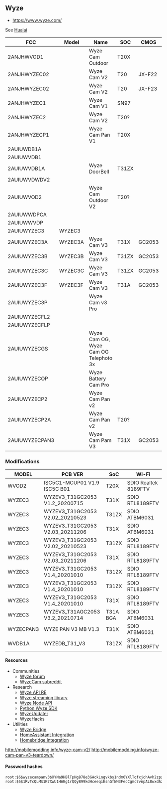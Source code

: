 Wyze
----
- https://www.wyze.com/

See [Hualai](hualai.md)

| FCC            | Model     | Name                                  | SOC   | CMOS   | RES            | SPI    | WIFI       | Link                                   |
|----------------|-----------|---------------------------------------|-------|--------|----------------|--------|------------|----------------------------------------|
| 2ANJHWVOD1     |           | Wyze Cam Outdoor                      | T20X  |        |                |        | RTL8189FTV |                                        |
| 2ANJHWYZEC02   |           | Wyze Cam V2                           | T20   | JX-F22 | 1920x1080 @ 60 |        | RTL8189FTV |                                        |
| 2ANJHWYZEC02   |           | Wyze Cam V2                           | T20   | JX-F23 | 1920x1080 @ 30 |        | RTL8189FTV |                                        |
| 2ANJHWYZEC1    |           | Wyze Cam V1                           | SN97  |        |                |        | USB?       |                                        |
| 2ANJHWYZEC2    |           | Wyze Cam V2                           | T20?  |        |                |        |            |                                        |
| 2ANJHWYZECP1   |           | Wyze Cam Pan V1                       | T20X  |        |                |        | RTL8189FTV |                                        |
| 2AUIUWDB1A     |           |                                       |       |        |                |        |            |                                        |
| 2AUIUWVDB1     |           |                                       |       |        |                |        |            |                                        |
| 2AUIUWVDB1A    |           | Wyze DoorBell                         | T31ZX |        |                | 25Q128 | RTL8189FTV |                                        |
| 2AUIUWVDWDV2   |           |                                       |       |        |                |        |            |                                        |
| 2AUIUWVOD2     |           | Wyze Cam Outdoor V2                   | T20?  |        |                |        | RTL8189FTV |                                        |
| 2AUIUWWDPCA    |           |                                       |       |        |                |        |            |                                        |
| 2AUIUWWVDP     |           |                                       |       |        |                |        |            |                                        |
| 2AUIUWYZEC3    | WYZEC3    |                                       |       |        |                |        |            |                                        |
| 2AUIUWYZEC3A   | WYZEC3A   | Wyze Cam V3                           | T31X  | GC2053 |                | 25Q128 | RTL8189FTV | https://www.wyze.com/products/wyze-cam |
| 2AUIUWYZEC3B   | WYZEC3B   | Wyze Cam V3                           | T31ZX | GC2053 |                | 25Q128 | RTL8189FTV | https://www.wyze.com/products/wyze-cam |
| 2AUIUWYZEC3C   | WYZEC3C   | Wyze Cam V3                           | T31ZX | GC2053 |                | 25Q128 | RTL8189FTV | https://www.wyze.com/products/wyze-cam |
| 2AUIUWYZEC3F   | WYZEC3F   | Wyze Cam V3                           | T31A  | GC2053 |                | 25Q128 | ATBM6031   | https://www.wyze.com/products/wyze-cam |
| 2AUIUWYZEC3P   |           | Wyze Cam v3 Pro                       |       |        |                |        |            |                                        |
| 2AUIUWYZECFL2  |           |                                       |       |        |                |        |            |                                        |
| 2AUIUWYZECFLP  |           |                                       |       |        |                |        |            |                                        |
| 2AUIUWYZECGS   |           | Wyze Cam OG, Wyze Cam OG Telephoto 3x |       |        |                |        |            |                                        |
| 2AUIUWYZECOP   |           | Wyze Battery Cam Pro                  |       |        |                |        |            |                                        |
| 2AUIUWYZECP2   |           | Wyze Cam Pan v2                       |       |        |                |        |            |                                        |
| 2AUIUWYZECP2A  |           | Wyze Cam Pan v2                       | T20?  |        |                |        |            |                                        |
| 2AUIUWYZECPAN3 |           | Wyze Cam Pam V3                       | T31X  | GC2053 |                | 25Q128 | ATBM6031   | https://www.wyze.com/products/wyze-cam |

### Modifications

| MODEL     | PCB VER                         | SoC      | Wi-Fi                |
|-----------|---------------------------------|----------|----------------------|
| WVOD2     | ISC5C1-MCUP01 V1.9 ISC5C B01    | T20X     | SDIO Realtek 8189FTV |
| WYZEC3    | WYZEV3_T31GC2053 V1.2_20200715  | T31X     | SDIO RTL8189FTV      |
| WYZEC3    | WYZEV3_T31GC2053 V2.02_20210523 | T31ZX    | SDIO ATBM6031        |
| WYZEC3    | WYZEV3_T31GC2053 V2.03_20211206 | T31X     | SDIO ATBM6031        |
| WYZEC3    | WYZEV3_T31GC2053 V2.02_20210523 | T31ZX    | SDIO RTL8189FTV      |
| WYZEC3    | WYZEV3_T31GC2053 V2.03_20211206 | T31X     | SDIO RTL8189FTV      |
| WYZEC3    | WYZEV3_T31GC2053 V1.4_20201010  | T31ZX    | SDIO RTL8189FTV      |
| WYZEC3    | WYZEV3_T31GC2053 V1.4_20201010  | T31ZX    | SDIO RTL8189FTV      |
| WYZEC3    | WYZEV3_T31GC2053 V1.4_20201010  | T31X     | SDIO RTL8189FTV      |
| WYZEC3    | WYZEV3_T31AGC2053 V3.2_20210714 | T31A BGA | SDIO ATBM6031        |
| WYZECPAN3 | WYZE PAN V3 MB V1.3             | T31X     | SDIO ATBM6031        |
| WVDB1A    | WYZEDB_T31_V3                   | T31ZX    | SDIO RTL8189FTV      |

#### Resources

- Communities
    - [Wyze forum](https://forums.wyze.com/)
    - [WyzeCam subreddit](https://www.reddit.com/r/wyzecam/)
- Research
    - [Wyze API RE](https://github.com/nblavoie/wyzecam-api)
    - [Wyze streaming library](https://github.com/kroo/wyzecam)
    - [Wyze Node API](https://github.com/noelportugal/wyze-node)
    - [Python Wyze SDK](https://github.com/shauntarves/wyze-sdk)
    - [WyzeUpdater](https://github.com/HclX/WyzeUpdater)
    - [WyzeHacks](https://github.com/HclX/WyzeHacks)
- Utilities
    - [Wyze Bridge](https://github.com/mrlt8/docker-wyze-bridge)
    - [HomeAssistant Integration](https://github.com/SecKatie/ha-wyzeapi)
    - [Homebridge Integration](https://github.com/misenhower/homebridge-wyze-connected-home)

http://mobilemodding.info/wyze-cam-v2/
http://mobilemodding.info/wyze-cam-pan-v3-teardown/

#### Password hashes

```
root:$6$wyzecampanv3$XYNa9HBlTpHg878e3GAckLngvkbs1ndm6YXlTqfxjchAvh2zpzyjtbg4BSvd2cM/dgGx7.FwQEcCbxAg9ODGf1:0:0:99999:7:::
root:$6$1RvTcQLM$1K7XwU1HABg1rQQyB99kdHceeqiEsnGfWN3FecCgmc7vnpAL8wxdAzsbLVbLSCXsBRuwVVSnWnVqKDu2a.rw7/:17942:0:99999:7:::
```
